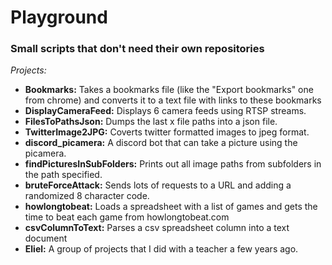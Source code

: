 # Playground
### Small scripts that don't need their own repositories

*Projects:*
- **Bookmarks:** Takes a bookmarks file (like the "Export bookmarks" one from chrome) and converts it to a text file with links to these bookmarks
- **DisplayCameraFeed:** Displays 6 camera feeds using RTSP streams. 
- **FilesToPathsJson:** Dumps the last x file paths into a json file.
- **TwitterImage2JPG:** Coverts twitter formatted images to jpeg format.
- **discord_picamera:** A discord bot that can take a picture using the picamera.
- **findPicturesInSubFolders:** Prints out all image paths from subfolders in the path specified.
- **bruteForceAttack:** Sends lots of requests to a URL and adding a randomized 8 character code.
- **howlongtobeat:** Loads a spreadsheet with a list of games and gets the time to beat each game from howlongtobeat.com
- **csvColumnToText:** Parses a csv spreadsheet column into a text document
- **Eliel:** A group of projects that I did with a teacher a few years ago.
